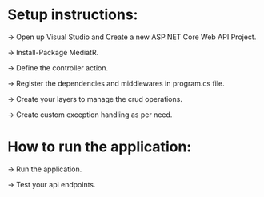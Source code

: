 # Setup instructions:

-> Open up Visual Studio and Create a new ASP.NET Core Web API Project.

-> Install-Package MediatR.

-> Define the controller action.

-> Register the dependencies and middlewares in program.cs file.

-> Create your layers to manage the crud operations.

-> Create custom exception handling as per need.

# How to run the application:

-> Run the application.

-> Test your api endpoints.

